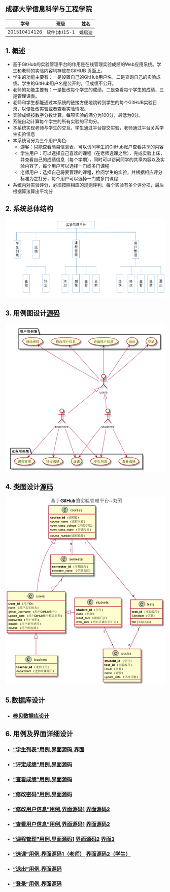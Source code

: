 
## 成都大学信息科学与工程学院
|学号|班级|姓名|
|:-------:|:-------------: | :----------:|
|201510414126|软件(本)15-1|姚启迪|

## 1. 概述

  - 基于GitHub的实验管理平台的作用是在线管理实验成绩的Web应用系统。学生和老师的实验内容均存放在GitHUB 页面上。
  - 学生的功能主要有：一是设置自己的GitHub用户名，二是查询自己的实验成绩。学生的GitHub用户名是公开的，但成绩不公开。
  - 老师的功能主要有：一是批改每个学生的成绩，二是查看每个学生的成绩，三是管理课表。
  - 老师和学生都能通过本系统的链接方便地跳转到学生的每个GitHUB实验目录，以便批改实验或者查看实验情况。
  - 实验成绩按数字分数计算，每项实验的满分为100分，最低为0分。
  - 系统自动计算每个学生的所有实验的平均分。
  - 本系统实现老师与学生的交互，学生通过平台提交实验，老师通过平台关系学生实验信息
  - 本系统可分为三个用户角色:
       - 游客：只能查看简易信息表，可以访问学生的GitHub账户查看共享的内容
       - 学生用户：可以选择自己喜欢的课程（在老师选课之后），完成实验上床，并查看自己的成绩信息（每个学期），同时可以访问同学的共享内容以及实验内容了，每个用户可以选择一门或多门课程
       - 老师用户：选择自己将要管理的课程，检阅学生的实验，并根据相应评分标准为之打分，每个用户可以选择一门或多门课程
  - 系统内对实验评分，必须按照相应的规则评判，每个实验有多个评分项，最后根据算法算出平均分
  
## 2. 系统总体结构
![](system.png '系统框架图') 

## 3. 用例图设计[源码](src/UserCase.puml)
![](./UserCase.png '用户用例图') 

## 4. 类图设计[源码](src/UserClass.puml)
![](./UserClass.png '类图') 

## 5.数据库设计
- ### [参见数据库设计](./DesignDatabase.md)

## 6. 用例及界面详细设计
- ### [“学生列表”用例](./用例/学生列表.md),[界面源码](./ui/home.html),[界面](https://Konoha-Y.github.io/is_analysis/test6/ui/home.html)
- ### [“评定成绩”用例](./用例/评定成绩.md),[界面源码](./ui/add_grades.html)
- ### [“查看成绩”用例](./用例/查看成绩.md),[界面源码](./ui/look_grades.html)
- ### [“修改密码”用例](./用例/修改密码.md),[界面源码](./ui/modify_password.html)
- ### [“修改用户信息”用例](./用例/修改用户信息.md),[界面源码1](./ui/modify_users_stu.html)&nbsp;[界面源码2](./ui/modify_users_teacher.html)
- ### [“查看用户信息”用例](./用例/查看用户信息.md),[界面源码1](./ui/modify_users_stu.html)&nbsp;[界面源码2](./ui/modify_users_teacher.html)
- ### [“课程管理”用例](./用例/课程管理.md),[界面源码1](./ui/course_control_add.html)&nbsp;[界面源码2](./ui/course_control_delete.html)&nbsp;[界面3](./ui/course_control_check.html)
- ### [“选课”用例](./用例/选课.md),[界面源码1（老师）](./ui/tea_select_course.html)&nbsp;[界面源码2（学生）](./ui/stu_select_course.html)
- ### [“退出”用例](./用例/退出登录.md),[界面源码](./ui/login.html)
- ### [“登录”用例](./用例/登录.md),[界面源码](./ui/login.html)

